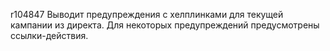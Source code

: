 r104847
Выводит предупреждения с хелплинками для текущей кампании из директа.
Для некоторых предупреждений предусмотрены ссылки-действия.
